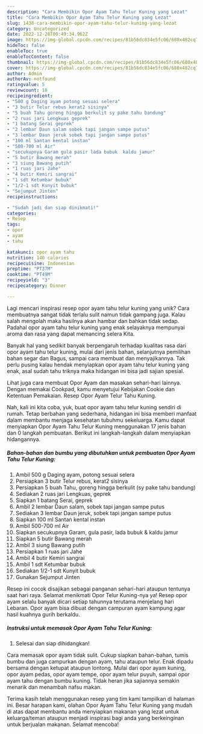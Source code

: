 ```yaml
---
description: "Cara Membikin Opor Ayam Tahu Telur Kuning yang Lezat"
title: "Cara Membikin Opor Ayam Tahu Telur Kuning yang Lezat"
slug: 1438-cara-membikin-opor-ayam-tahu-telur-kuning-yang-lezat
category: Uncategorized
date: 2022-12-28T00:49:34.962Z
image: https://img-global.cpcdn.com/recipes/81b56dc834e5fc06/680x482cq70/opor-ayam-tahu-telur-kuning-foto-resep-utama.jpg
hideToc: false
enableToc: true
enableTocContent: false
thumbnail: https://img-global.cpcdn.com/recipes/81b56dc834e5fc06/680x482cq70/opor-ayam-tahu-telur-kuning-foto-resep-utama.jpg
cover: https://img-global.cpcdn.com/recipes/81b56dc834e5fc06/680x482cq70/opor-ayam-tahu-telur-kuning-foto-resep-utama.jpg
author: Admin
authorAv: notfound
ratingvalue: 5
reviewcount: 18
recipeingredient:
- "500 g Daging ayam potong sesuai selera"
- "3 butir Telur rebus kerat2 sisinya"
- "5 buah Tahu goreng hingga berkulit sy pake tahu bandung"
- "2 ruas jari Lengkuas geprek"
- "1 batang Serai geprek"
- "2 lembar Daun salam sobek tapi jangan sampe putus"
- "3 lembar Daun jeruk sobek tapi jangan sampe putus"
- "100 ml Santan kental instan"
- "500-700 ml Air"
- "secukupnya Garam gula pasir lada bubuk  kaldu jamur"
- "5 butir Bawang merah"
- "3 siung Bawang putih"
- "1 ruas jari Jahe"
- "4 butir Kemiri sangrai"
- "1 sdt Ketumbar bubuk"
- "1/2-1 sdt Kunyit bubuk"
- "Sejumput Jinten"
recipeinstructions:

- "Sudah jadi dan siap dinikmati!"
categories:
- Resep
tags:
- opor
- ayam
- tahu

katakunci: opor ayam tahu 
nutrition: 140 calories
recipecuisine: Indonesian
preptime: "PT37M"
cooktime: "PT49M"
recipeyield: "3"
recipecategory: Dinner

---
```





Lagi mencari inspirasi resep opor ayam tahu telur kuning yang unik? Cara membuatnya sangat tidak terlalu sulit namun tidak gampang juga. Kalau salah mengolah maka hasilnya akan hambar dan bahkan tidak sedap. Padahal opor ayam tahu telur kuning yang enak selayaknya mempunyai aroma dan rasa yang dapat memancing selera Kita.





Banyak hal yang sedikit banyak berpengaruh terhadap kualitas rasa dari opor ayam tahu telur kuning, mulai dari jenis bahan, selanjutnya pemilihan bahan segar dan Bagus, sampai cara membuat dan menyajikannya. Tak perlu pusing kalau hendak menyiapkan opor ayam tahu telur kuning yang enak,      asal sudah tahu triknya maka hidangan ini bisa jadi sajian spesial.














Lihat juga cara membuat Opor Ayam dan masakan sehari-hari lainnya. Dengan memakai Cookpad, kamu menyetujui Kebijakan Cookie dan Ketentuan Pemakaian. Resep Opor Ayam Telur Tahu Kuning.






Nah, kali ini kita coba, yuk, buat opor ayam tahu telur kuning sendiri di rumah. Tetap berbahan yang sederhana, hidangan ini bisa memberi manfaat dalam membantu menjaga kesehatan tubuhmu sekeluarga. Kamu dapat menyiapkan Opor Ayam Tahu Telur Kuning menggunakan 17 jenis bahan dan 0 langkah pembuatan. Berikut ini langkah-langkah dalam menyiapkan hidangannya.

<!--inarticleads1-->

##### Bahan-bahan dan bumbu yang dibutuhkan untuk pembuatan Opor Ayam Tahu Telur Kuning:

1. Ambil 500 g Daging ayam, potong sesuai selera
1. Persiapkan 3 butir Telur rebus, kerat2 sisinya
1. Persiapkan 5 buah Tahu, goreng hingga berkulit (sy pake tahu bandung)
1. Sediakan 2 ruas jari Lengkuas, geprek
1. Siapkan 1 batang Serai, geprek
1. Ambil 2 lembar Daun salam, sobek tapi jangan sampe putus
1. Sediakan 3 lembar Daun jeruk, sobek tapi jangan sampe putus
1. Siapkan 100 ml Santan kental instan
1. Ambil 500-700 ml Air
1. Siapkan secukupnya Garam, gula pasir, lada bubuk &amp; kaldu jamur
1. Siapkan 5 butir Bawang merah
1. Ambil 3 siung Bawang putih
1. Persiapkan 1 ruas jari Jahe
1. Ambil 4 butir Kemiri sangrai
1. Ambil 1 sdt Ketumbar bubuk
1. Sediakan 1/2-1 sdt Kunyit bubuk
1. Gunakan Sejumput Jinten


Resep ini cocok disajikan sebagai panganan sehari-hari ataupun tentunya saat hari raya. Selamat menikmati Opor Telur Kuning-nya ya! Resep opor ayam selalu banyak dicari setiap tahunnya terutama menjelang hari Lebaran. Opor ayam bisa dibuat dengan campuran ayam kampung agar hasil kuahnya gurih berkaldu. 

<!--inarticleads2-->

##### Instruksi untuk memasak Opor Ayam Tahu Telur Kuning:


1. Selesai dan siap dihidangkan!

Cara memasak opor ayam tidak sulit. Cukup siapkan bahan-bahan, tumis bumbu dan juga campurkan dengan ayam, tahu ataupun telur. Enak dipadu bersama dengan ketupat ataupun lontong. Mulai dari opor ayam kuning, opor ayam pedas, opor ayam tempe, opor ayam telur puyuh, sampai opor ayam tahu dengan bumbu kuning. Tidak heran jika sajiannya semakin menarik dan menambah nafsu makan. 

Terima kasih telah menggunakan resep yang tim kami tampilkan di halaman ini. Besar harapan kami, olahan Opor Ayam Tahu Telur Kuning yang mudah di atas dapat membantu anda menyiapkan makanan yang lezat untuk keluarga/teman ataupun menjadi inspirasi bagi anda yang berkeinginan untuk berjualan makanan. Selamat mencoba!
